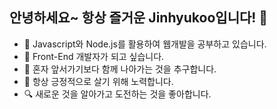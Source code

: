## 안녕하세요~ 항상 즐거운 Jinhyukoo입니다! 👋

<!--
**jinhyukoo/jinhyukoo** is a ✨ _special_ ✨ repository because its `README.md` (this file) appears on your GitHub profile.

Here are some ideas to get you started:

- 🔭 I’m currently working on ...
- 🌱 I’m currently learning ...
- 👯 I’m looking to collaborate on ...
- 🤔 I’m looking for help with ...
- 💬 Ask me about ...
- 📫 How to reach me: ...
- 😄 Pronouns: ...
- ⚡ Fun fact: ...
-->

- 🌱 Javascript와 Node.js를 활용하여 웹개발을 공부하고 있습니다.
- 🔭 Front-End 개발자가 되고 싶습니다.
- 👯 혼자 앞서가기보다 함께 나아가는 것을 추구합니다.
- 🙌 항상 긍정적으로 살기 위해 노력합니다.
- 🔍 새로운 것을 알아가고 도전하는 것을 좋아합니다.
